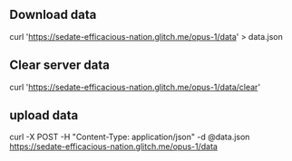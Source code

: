 ## Download data

curl 'https://sedate-efficacious-nation.glitch.me/opus-1/data' > data.json

## Clear server data

curl 'https://sedate-efficacious-nation.glitch.me/opus-1/data/clear'

## upload data

curl -X POST -H "Content-Type: application/json" -d @data.json https://sedate-efficacious-nation.glitch.me/opus-1/data
